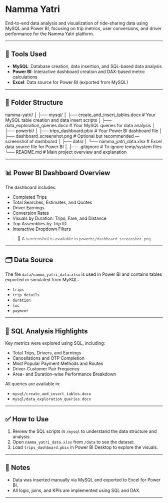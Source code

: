 # Namma Yatri

End-to-end data analysis and visualization of ride-sharing data using MySQL and Power BI, focusing on trip metrics, user conversions, and driver performance for the Namma Yatri platform.

---

## 🧰 Tools Used

- **MySQL**: Database creation, data insertion, and SQL-based data analysis
- **Power BI**: Interactive dashboard creation and DAX-based metric calculations
- **Excel**: Data source for Power BI (exported from MySQL)

---

## 📂 Folder Structure

namma-yatri/
│
├── mysql/
│   ├── create_and_insert_tables.docx       # Your MySQL table creation and data insert scripts
│   ├── data_exploration_queries.docx       # Your MySQL queries for data analysis
│
├── powerbi/
│   ├── trips_dashboard.pbix                 # Your Power BI dashboard file
│   ├── dashboard_screenshot.png             # Optional but recommended — screenshot of dashboard
│
├── data/
│   └── namma_yatri_data.xlsx                # Excel data source file for Power BI
│
├── .gitignore                               # To ignore temp/system files
└── README.md                                # Main project overview and explanation


---

## 📊 Power BI Dashboard Overview

The dashboard includes:

- Completed Trips
- Total Searches, Estimates, and Quotes
- Driver Earnings
- Conversion Rates
- Visuals by Duration: Trips, Fare, and Distance
- Top Assemblies by Trip ID
- Interactive Dropdown Filters

> 📸 A screenshot is available in `powerbi/dashboard_screenshot.png`.

---

## 🗂️ Data Source

The file `data/namma_yatri_data.xlsx` is used in Power BI and contains tables exported or simulated from MySQL:
- `trips`
- `trip details`
- `duration`
- `loc`
- `payment`

---

## 🧮 SQL Analysis Highlights

Key metrics were explored using SQL, including:

- Total Trips, Drivers, and Earnings
- Cancellations and OTP Completion
- Most Popular Payment Methods and Routes
- Driver-Customer Pair Frequency
- Area- and Duration-wise Performance Breakdown

All queries are available in:
- `mysql/create_and_insert_tables.docx`
- `mysql/data_exploration_queries.docx`

---

## ✅ How to Use

1. Review the SQL scripts in `/mysql` to understand the data structure and analysis.
2. Open `namma_yatri_data.xlsx` from `/data` to see the dataset.
3. Load `trips_dashboard.pbix` in Power BI Desktop to explore the visuals.

---

## 📌 Notes

- Data was inserted manually via MySQL and exported to Excel for Power BI.
- All logic, joins, and KPIs are implemented using SQL and DAX.

---



